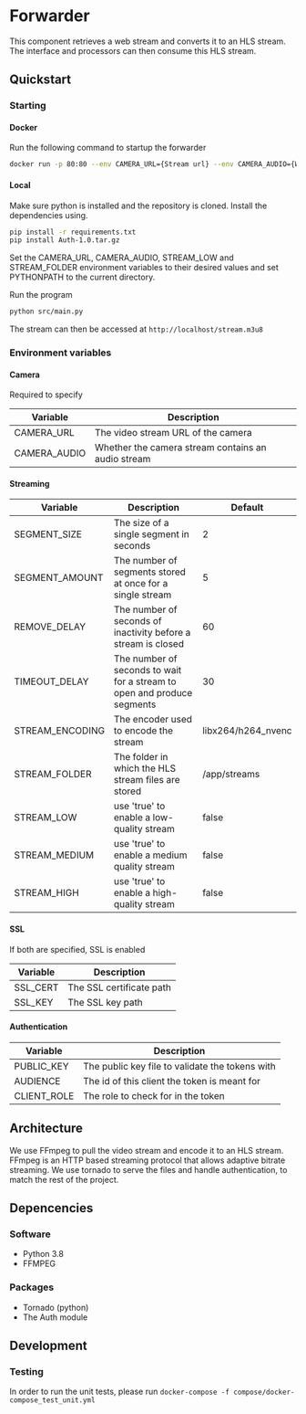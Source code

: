 # Forwarder

This component retrieves a web stream and converts it to an HLS stream. The interface and processors can then consume this HLS stream.

## Quickstart

### Starting

#### Docker

Run the following command to startup the forwarder

```bash
docker run -p 80:80 --env CAMERA_URL={Stream url} --env CAMERA_AUDIO={Wether the stream contains audio} --env STREAM_LOW=true tracktech/forwarder
```

#### Local

Make sure python is installed and the repository is cloned. Install the dependencies using.

```bash
pip install -r requirements.txt
pip install Auth-1.0.tar.gz
```

Set the CAMERA_URL, CAMERA_AUDIO, STREAM_LOW and STREAM_FOLDER environment variables to their desired values and set PYTHONPATH to the current directory.

Run the program

```bash
python src/main.py
```

The stream can then be accessed at `http://localhost/stream.m3u8`

### Environment variables

#### Camera

Required to specify

| Variable     | Description                                        |
| ------------ | -------------------------------------------------- |
| CAMERA_URL   | The video stream URL of the camera                 |
| CAMERA_AUDIO | Whether the camera stream contains an audio stream |

#### Streaming

| Variable        | Description                                                             | Default            |
| --------------- | ----------------------------------------------------------------------- | ------------------ |
| SEGMENT_SIZE    | The size of a single segment in seconds                                 | 2                  |
| SEGMENT_AMOUNT  | The number of segments stored at once for a single stream               | 5                  |
| REMOVE_DELAY    | The number of seconds of inactivity before a stream is closed           | 60                 |
| TIMEOUT_DELAY   | The number of seconds to wait for a stream to open and produce segments | 30                 |
| STREAM_ENCODING | The encoder used to encode the stream                                   | libx264/h264_nvenc |
| STREAM_FOLDER   | The folder in which the HLS stream files are stored                     | /app/streams       |
| STREAM_LOW      | use 'true' to enable a low-quality stream                               | false              |
| STREAM_MEDIUM   | use 'true' to enable a medium quality stream                            | false              |
| STREAM_HIGH     | use 'true' to enable a high-quality stream                              | false              |

#### SSL

If both are specified, SSL is enabled

| Variable | Description              |
| -------- | ------------------------ |
| SSL_CERT | The SSL certificate path |
| SSL_KEY  | The SSL key path         |

#### Authentication

| Variable    | Description                                     |
| ----------- | ----------------------------------------------- |
| PUBLIC_KEY  | The public key file to validate the tokens with |
| AUDIENCE    | The id of this client the token is meant for    |
| CLIENT_ROLE | The role to check for in the token              |

## Architecture

We use FFmpeg to pull the video stream and encode it to an HLS stream. FFmpeg is an HTTP based streaming protocol that allows adaptive bitrate streaming. We use tornado to serve the files and handle authentication, to match the rest of the project.

## Depencencies

### Software

- Python 3.8
- FFMPEG

### Packages

- Tornado (python)
- The Auth module

## Development

### Testing

In order to run the unit tests, please run `docker-compose -f compose/docker-compose_test_unit.yml`
